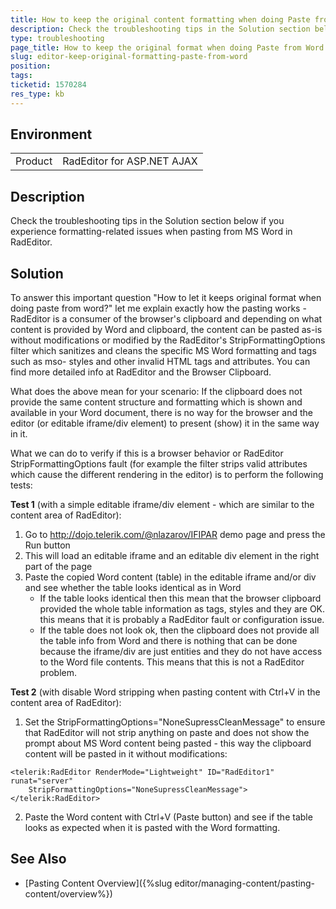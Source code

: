 ```yaml
---
title: How to keep the original content formatting when doing Paste from Word in RadEditor
description: Check the troubleshooting tips in the Solution section below if you experience formatting-related issues when pasting from MS Word in RadEditor.
type: troubleshooting
page_title: How to keep the original format when doing Paste from Word in RadEditor
slug: editor-keep-original-formatting-paste-from-word
position: 
tags: 
ticketid: 1570284
res_type: kb
---
```


## Environment
<table>
	<tbody>
		<tr>
			<td>Product</td>
			<td>RadEditor for ASP.NET AJAX</td>
		</tr>
	</tbody>
</table>


## Description
Check the troubleshooting tips in the Solution section below if you experience formatting-related issues when pasting from MS Word in RadEditor.

## Solution
To answer this important question "How to let it keeps original format when doing paste from word?" let me explain exactly how the pasting works - RadEditor is a consumer of the browser's clipboard and depending on what content is provided by Word and clipboard, the content can be pasted as-is without modifications or modified by the RadEditor's StripFormattingOptions filter which sanitizes and cleans the specific MS Word formatting and tags such as mso- styles and other invalid HTML tags and attributes. You can find more detailed info at RadEditor and the Browser Clipboard.

What does the above mean for your scenario: If the clipboard does not provide the same content structure and formatting which is shown and available in your Word document, there is no way for the browser and the editor (or editable iframe/div element) to present (show) it in the same way in it.

What we can do to verify if this is a browser behavior or RadEditor StripFormattingOptions fault (for example the filter strips valid attributes which cause the different rendering in the editor) is to perform the following tests:

**Test 1** (with a simple editable iframe/div element - which are similar to the content area of RadEditor):

1. Go to http://dojo.telerik.com/@nlazarov/IFIPAR demo page and press the Run button
2. This will load an editable iframe and an editable div element in the right part of the page
3. Paste the copied Word content (table) in the editable iframe and/or div and see whether the table looks identical as in Word
   * If the table looks identical then this mean that the browser clipboard provided the whole table information as tags, styles and they are OK. this means that it is probably a RadEditor fault or configuration issue.
   * If the table does not look ok, then the clipboard does not provide all the table info from Word and there is nothing that can be done because the iframe/div are just entities and they do not have access to the Word file contents. This means that this is not a RadEditor problem.
 

**Test 2** (with disable Word stripping when pasting content with Ctrl+V in the content area of RadEditor):

1. Set the StripFormattingOptions="NoneSupressCleanMessage" to ensure that RadEditor will not strip anything on paste and does not show the prompt about MS Word content being pasted - this way the clipboard content will be pasted in it without modifications:

````ASPX
<telerik:RadEditor RenderMode="Lightweight" ID="RadEditor1" runat="server" 
	StripFormattingOptions="NoneSupressCleanMessage">
</telerik:RadEditor>
````
2. Paste the Word content with Ctrl+V (Paste button) and see if the table looks as expected when it is pasted with the Word formatting.

## See Also
* [Pasting Content Overview]({%slug editor/managing-content/pasting-content/overview%})
   
